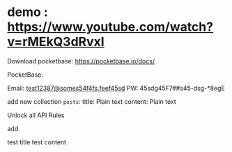 # demo : https://www.youtube.com/watch?v=rMEkQ3dRvxI


Download pocketbase: https://pocketbase.io/docs/


PocketBase:

Email: test12387@somes54f4fs.feef45sd
PW: 45sdg45F7##s45-dsg-*8egE


add new collection `posts`:
title: Plain text
content: Plain text

Unlock all API Rules


add 


test title
test content
